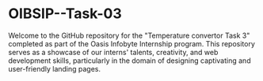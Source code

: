 # OIBSIP--Task-03
Welcome to the GitHub repository for the "Temperature convertor Task 3" completed as part of the Oasis Infobyte Internship program. This repository serves as a showcase of our interns' talents, creativity, and web development skills, particularly in the domain of designing captivating and user-friendly landing pages.
